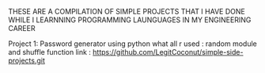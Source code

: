 THESE ARE A COMPILATION OF SIMPLE PROJECTS THAT I HAVE DONE WHILE I LEARNNING PROGRAMMING LAUNGUAGES IN MY ENGINEERING CAREER

Project 1:  Password generator using python
            what all r used : random module and shuffle function
            link : https://github.com/LegitCoconut/simple-side-projects.git
